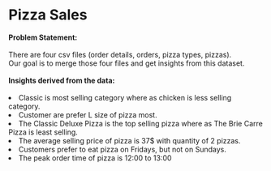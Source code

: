 <h1>Pizza Sales</h1>
<b>Problem Statement: </b><br><br>
There are four csv files (order details, orders, pizza types, pizzas). <br>
Our goal is to merge those four files and get insights from this dataset. <br> <br>
<b>Insights derived from the data: </b><br><br>
<li>Classic is most selling category where as chicken is less selling category.</li>
<li>Customer are prefer L size of pizza most.</li>
<li>The Classic Deluxe Pizza is the top selling pizza where as The Brie Carre Pizza is least selling.</li>
<li>The average selling price of pizza is 37$ with quantity of 2 pizzas.</li>
<li>Customers prefer to eat pizza on Fridays, but not on Sundays.</li>
<li>The peak order time of pizza is 12:00 to 13:00 </li>
